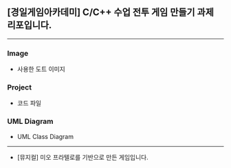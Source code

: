 ## [경일게임아카데미] C/C++ 수업 전투 게임 만들기 과제 리포입니다.

<hr/>

### Image
- 사용한 도트 이미지

### Project
- 코드 파일

### UML Diagram
- UML Class Diagram

<hr/>

- [뮤지컬] 미오 프라텔로를 기반으로 만든 게임입니다.
